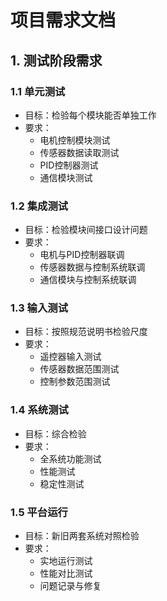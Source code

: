 # 项目需求文档

## 1. 测试阶段需求

### 1.1 单元测试
- 目标：检验每个模块能否单独工作
- 要求：
  - 电机控制模块测试
  - 传感器数据读取测试
  - PID控制器测试
  - 通信模块测试

### 1.2 集成测试
- 目标：检验模块间接口设计问题
- 要求：
  - 电机与PID控制器联调
  - 传感器数据与控制系统联调
  - 通信模块与控制系统联调

### 1.3 输入测试
- 目标：按照规范说明书检验尺度
- 要求：
  - 遥控器输入测试
  - 传感器数据范围测试
  - 控制参数范围测试

### 1.4 系统测试
- 目标：综合检验
- 要求：
  - 全系统功能测试
  - 性能测试
  - 稳定性测试

### 1.5 平台运行
- 目标：新旧两套系统对照检验
- 要求：
  - 实地运行测试
  - 性能对比测试
  - 问题记录与修复 